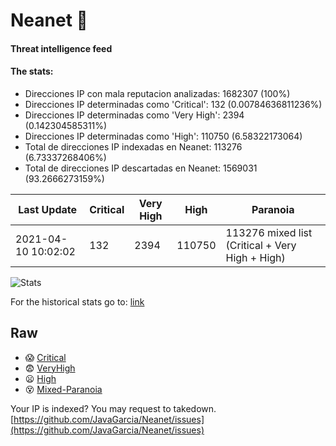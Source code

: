 # Neanet :hocho:
#### Threat intelligence feed
#### The stats:

- Direcciones IP con mala reputacion analizadas: 1682307 (100%)
- Direcciones IP determinadas como 'Critical':  132 (0.00784636811236%)
- Direcciones IP determinadas como 'Very High':  2394 (0.142304585311%)
- Direcciones IP determinadas como 'High':  110750 (6.58322173064)
- Total de direcciones IP indexadas en Neanet:  113276 (6.73337268406%)
- Total de direcciones IP descartadas en Neanet:  1569031 (93.2666273159%)

| Last Update | Critical | Very High | High | Paranoia |
| --- | --- | --- | --- | --- |
| 2021-04-10 10:02:02 | 132 | 2394 | 110750 | 113276 mixed list (Critical + Very High + High)|

![Stats](https://docs.google.com/spreadsheets/d/e/2PACX-1vSnaNMIXVabIpDJjufMlzH7poXnshF3mgd8Is1g9ytUEzVsP5my4Trn8f-xkoLLQ38xpL3HtmUexLo6/pubchart?oid=501124687&format=image)

For the historical stats go to: [link](/stats.csv)
## Raw
- :scream: [Critical](https://raw.githubusercontent.com/JavaGarcia/Neanet/master/blacklists/neanet_critical.txt)
- :fearful: [VeryHigh](https://raw.githubusercontent.com/JavaGarcia/Neanet/master/blacklists/neanet_veryHigh.txtt)
- :frowning: [High](https://raw.githubusercontent.com/JavaGarcia/Neanet/master/blacklists/neanet_high.txt)
- :dizzy_face: [Mixed-Paranoia](https://raw.githubusercontent.com/JavaGarcia/Neanet/master/blacklists/neanet_all.txt)


Your IP is indexed? You may request to takedown. [https://github.com/JavaGarcia/Neanet/issues](https://github.com/JavaGarcia/Neanet/issues)
















































































































































































































































































































































































































































































































































































































































































































































































































































































































































































































































































































































































































































































































































































































































































































































































































































































































































































































































































































































































































































































































































































































































































































































































































































































































































































































































































































































































































































































































































































































































































































































































































































































































































































































































































































































































































































































































































































































































































































































































































































































































































































































































































































































































































































































































































































































































































































































































































































































































































































































































































































































































































































































































































































































































































































































































































































































































